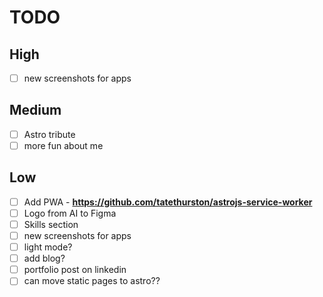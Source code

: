 # TODO

## High

- [ ] new screenshots for apps

## Medium

- [ ] Astro tribute
- [ ] more fun about me

## Low

- [ ] Add PWA - **https://github.com/tatethurston/astrojs-service-worker**
- [ ] Logo from AI to Figma
- [ ] Skills section
- [ ] new screenshots for apps
- [ ] light mode?
- [ ] add blog?
- [ ] portfolio post on linkedin
- [ ] can move static pages to astro??
